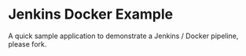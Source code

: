 # Jenkins Docker Example

A quick sample application to demonstrate a Jenkins / Docker pipeline, please fork.
